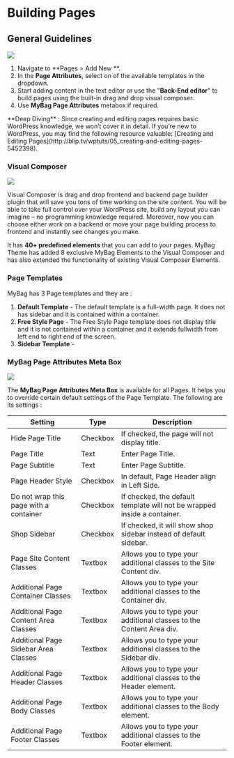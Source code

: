# Building Pages

## General Guidelines

![](http://transvelo.github.io/docs/mybag/images/add-new-page.png)

1. Navigate to **Pages > Add New **.
2. In the **Page Attributes**, select on of the available templates in the dropdown.
3. Start adding content in the text editor or use the "**Back-End editor**" to build pages using the built-in drag and drop visual composer.
4. Use **MyBag Page Attributes** metabox if required.

<div class="alert alert-info">**Deep Diving** : Since creating and editing pages requires basic WordPress knowledge, we won’t cover it in detail. If you’re new to WordPress, you may find the following resource valuable: [Creating and Editing Pages](http://blip.tv/wptuts/05_creating-and-editing-pages-5452398).</div>

### Visual Composer

![](http://transvelo.github.io/docs/mybag/images/vc-backend-editor.png)

Visual Composer is drag and drop frontend and backend page builder plugin that will save you tons of time working on the site content. You will be able to take full control over your WordPress site, build any layout you can imagine – no programming knowledge required. Moreover, now you can choose either work on a backend or move your page building process to frontend and instantly see changes you make.

It has **40+ predefined elements** that you can add to your pages. MyBag Theme has added 8 exclusive MyBag Elements to the Visual Composer and has also extended the functionality of existing Visual Composer Elements.

### Page Templates

MyBag has 3 Page templates and they are :

1. **Default Template** - The default template is a full-width page. It does not has sidebar and it is contained within a container.
2. **Free Style Page** - The Free Style Page template does not display title and it is not contained within a container and it extends fullwidth from left end to right end of the screen.
3. **Sidebar Template** -

### MyBag Page Attributes Meta Box

![](http://transvelo.github.io/docs/mybag/images/page-attributes.png)

The **MyBag Page Attributes Meta Box** is available for all Pages. It helps you to override certain default settings of the Page Template. The following are its settings :

| Setting | Type | Description |
| -- | -- | -- |
| Hide Page Title | Checkbox | If checked, the page will not display title. |
| Page Title | Text | Enter Page Title. |
| Page Subtitle | Text | Enter Page Subtitle. |
| Page Header Style | Checkbox | In default, Page Header align in Left Side. |
| Do not wrap this page with a container | Checkbox | If checked, the default template will not be wrapped inside a container. |
| Shop Sidebar | Checkbox | If checked, it will show shop sidebar instead of default sidebar. |
| Page Site Content Classes | Textbox | Allows you to type your additional classes to the Site Content div. |
| Additional Page Container Classes | Textbox | Allows you to type your additional classes to the Container div.  |
| Additional Page Content Area Classes | Textbox |  Allows you to type your additional classes to the Content Area div. |
| Additional Page Sidebar Area Classes | Textbox |  Allows you to type your additional classes to the Sidebar div. |
| Additional Page Header Classes | Textbox |  Allows you to type your additional classes to the Header element. |
| Additional Page Body Classes | Textbox |  Allows you to type your additional classes to the Body element. |
| Additional Page Footer Classes | Textbox |  Allows you to type your additional classes to the Footer element. |



